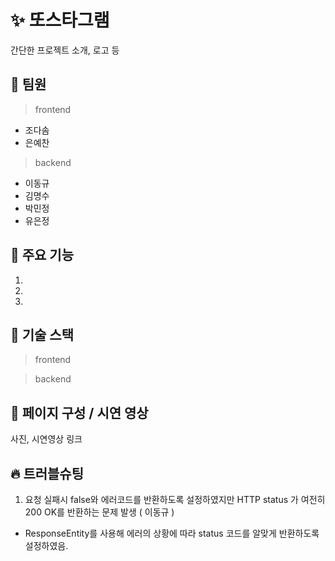 # :sparkles: 또스타그램

간단한 프로젝트 소개, 로고 등

## :two_men_holding_hands: 팀원 

> frontend
  * 조다솜
  * 은예찬

> backend
  * 이동규
  * 김명수
  * 박민정
  * 유은정

## :page_facing_up: 주요 기능
1.
2.
3.

## :wrench: 기술 스택

> frontend

> backend


## :art: 페이지 구성 / 시연 영상

사진, 시연영상 링크

## :fire: 트러블슈팅

1. 요청 실패시 false와 에러코드를 반환하도록 설정하였지만 HTTP status 가 여전히 200 OK를 반환하는 문제 발생 ( 이동규 )
* ResponseEntity를 사용해 에러의 상황에 따라 status 코드를 알맞게 반환하도록 설정하였음.



